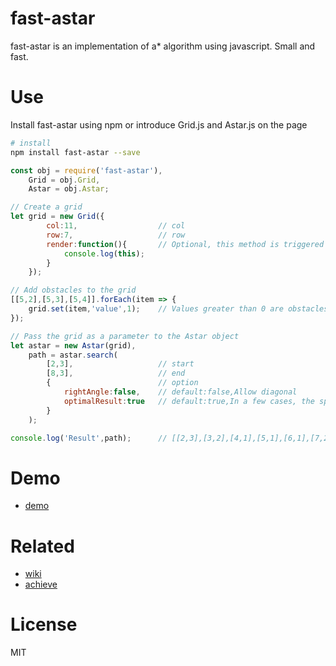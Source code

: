 # fast-astar

fast-astar is an implementation of a* algorithm using javascript. Small and fast.

# Use
Install fast-astar using npm or introduce Grid.js and Astar.js on the page

```bash
# install
npm install fast-astar --save
```

```javascript
const obj = require('fast-astar'),
    Grid = obj.Grid,
    Astar = obj.Astar;

// Create a grid
let grid = new Grid({
        col:11,                  // col
        row:7,                   // row
        render:function(){       // Optional, this method is triggered when the grid point changes
            console.log(this);
        }
    });

// Add obstacles to the grid
[[5,2],[5,3],[5,4]].forEach(item => {
    grid.set(item,'value',1);    // Values greater than 0 are obstacles
});

// Pass the grid as a parameter to the Astar object
let astar = new Astar(grid),
    path = astar.search(
        [2,3],                   // start
        [8,3],                   // end
        {                        // option
            rightAngle:false,    // default:false,Allow diagonal
            optimalResult:true   // default:true,In a few cases, the speed is slightly slower
        }
    );

console.log('Result',path);      // [[2,3],[3,2],[4,1],[5,1],[6,1],[7,2],[8,3]]
```


# Demo
- [demo](https://sbfkcel.github.io/fast-astar)

# Related
- [wiki](http://wikipedia.moesalih.com/A*_search_algorithm)
- [achieve](https://www.gamedev.net/articles/programming/artificial-intelligence/a-pathfinding-for-beginners-r2003/)


# License
MIT